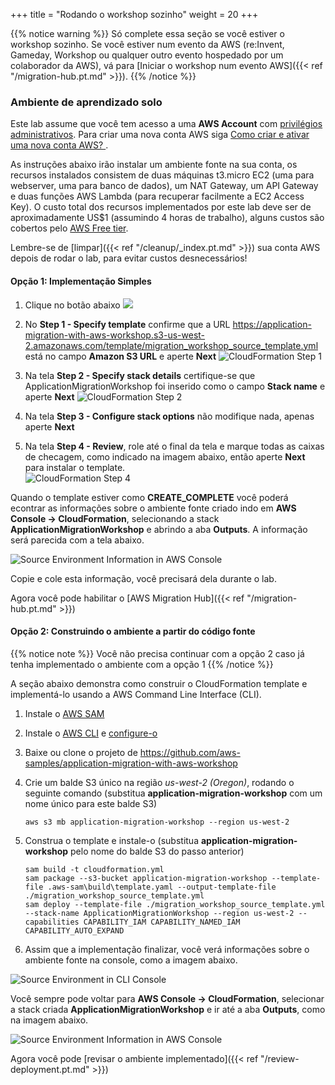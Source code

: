 +++
title = "Rodando o workshop sozinho"
weight = 20
+++

{{% notice warning %}}
Só complete essa seção se você estiver o workshop sozinho. Se você estiver num evento da AWS (re:Invent, Gameday, Workshop ou qualquer outro evento hospedado por um colaborador da AWS), vá para [Iniciar o workshop num evento AWS]({{< ref "/migration-hub.pt.md" >}}).
{{% /notice %}}


### Ambiente de aprendizado solo

Este lab assume que você tem acesso a uma **AWS Account** com <a href="https://docs.aws.amazon.com/IAM/latest/UserGuide/getting-started_create-admin-group.html" target="_blank">privilégios administrativos</a>. Para criar uma nova conta AWS siga <a href="https://aws.amazon.com/premiumsupport/knowledge-center/create-and-activate-aws-account/" target="_blank">Como criar e ativar uma nova conta AWS? </a>.

As instruções abaixo irão instalar um ambiente fonte na sua conta, os recursos instalados consistem de duas máquinas t3.micro EC2 (uma para webserver, uma para banco de dados), um NAT Gateway, um API Gateway e duas funções AWS Lambda (para recuperar facilmente a EC2 Access Key). O custo total dos recursos implementados por este lab deve ser de aproximadamente US$1 (assumindo 4 horas de trabalho), alguns custos são cobertos pelo <a href="https://aws.amazon.com/free/" target="_blank">AWS Free tier</a>.

Lembre-se de [limpar]({{< ref "/cleanup/_index.pt.md" >}}) sua conta AWS depois de rodar o lab, para evitar custos desnecessários!

#### Opção 1: Implementação Simples

1. Clique no botão abaixo <a href="https://console.aws.amazon.com/cloudformation/home?region=us-west-2#/stacks/new?stackName=ApplicationMigrationWorkshop&templateURL=https://application-migration-with-aws-workshop.s3-us-west-2.amazonaws.com/template/migration_workshop_source_template.yml" target="_blank"><img src="https://application-migration-with-aws-workshop.s3-us-west-2.amazonaws.com/static/cloudformation-launch-stack.png"></a>


2. No **Step 1 - Specify template** confirme que a URL https://application-migration-with-aws-workshop.s3-us-west-2.amazonaws.com/template/migration_workshop_source_template.yml está no campo **Amazon S3 URL** e aperte **Next**
  ![CloudFormation Step 1](/intro/cloudformation-step1.en.png)

4. Na tela **Step 2 - Specify stack details**  certifique-se que ApplicationMigrationWorkshop foi inserido como o campo **Stack name** e aperte **Next**
   ![CloudFormation Step 2](/intro/cloudformation-step2.en.png)

5. Na tela **Step 3 - Configure stack options** não modifique nada, apenas aperte **Next**  

6. Na tela **Step 4 - Review**, role até o final da tela e marque todas as caixas de checagem, como indicado na imagem abaixo, então aperte **Next** para instalar o template.  
  ![CloudFormation Step 4](/intro/cloudformation-step4.en.png)

Quando o template estiver como **CREATE_COMPLETE** você poderá econtrar as informações sobre o ambiente fonte criado indo em **AWS Console -> CloudFormation**, selecionando a stack  **ApplicationMigrationWorkshop** e abrindo a aba **Outputs**. A informação será parecida com a tela abaixo.

![Source Environment Information in AWS Console](/intro/self-service-env-awsconsole-info.en.png)

Copie e cole esta informação, você precisará dela durante o lab.

Agora você pode habilitar o [AWS Migration Hub]({{< ref "/migration-hub.pt.md" >}})  




#### Opção 2: Construindo o ambiente a partir do código fonte

{{% notice note %}}
Você não precisa continuar com a opção 2 caso já tenha implementado o ambiente com a opção 1
{{% /notice %}}

A seção abaixo demonstra como construir o CloudFormation template e implementá-lo usando a AWS Command Line Interface (CLI).

1. Instale o  <a href="https://docs.aws.amazon.com/serverless-application-model/latest/developerguide/serverless-sam-cli-install.html" target="_blank">AWS SAM</a>

2. Instale o <a href="https://docs.aws.amazon.com/cli/latest/userguide/cli-chap-install.html" target="_blank">AWS CLI</a> e <a href="https://docs.aws.amazon.com/cli/latest/userguide/cli-chap-configure.html" target="_blank">configure-o</a>

3. Baixe ou clone o projeto de <a href="https://github.com/aws-samples/application-migration-with-aws-workshop" target="_blank">https://github.com/aws-samples/application-migration-with-aws-workshop</a>


4. Crie um balde S3 único na região *us-west-2 (Oregon)*, rodando o seguinte comando (substitua **application-migration-workshop** com um nome único para este balde S3)

   ```
   aws s3 mb application-migration-workshop --region us-west-2
   ```  

5. Construa o template e instale-o (substitua **application-migration-workshop** pelo nome do balde S3 do passo anterior)  

   ```
   sam build -t cloudformation.yml  
   sam package --s3-bucket application-migration-workshop --template-file .aws-sam\build\template.yaml --output-template-file ./migration_workshop_source_template.yml  
   sam deploy --template-file ./migration_workshop_source_template.yml --stack-name ApplicationMigrationWorkshop --region us-west-2 --capabilities CAPABILITY_IAM CAPABILITY_NAMED_IAM CAPABILITY_AUTO_EXPAND  
   ```

6. Assim que a implementação finalizar, você verá informações sobre o ambiente fonte na console, como a imagem abaixo.

![Source Environment in CLI Console](/intro/self-service-env-cli-info.en.png)

Você sempre pode voltar para **AWS Console -> CloudFormation**, selecionar a stack criada **ApplicationMigrationWorkshop** e ir até a aba **Outputs**, como na imagem abaixo.

![Source Environment Information in AWS Console](/intro/self-service-env-awsconsole-info.en.png)

Agora você pode [revisar o ambiente implementado]({{< ref "/review-deployment.pt.md" >}})  
